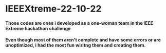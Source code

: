 # IEEEXtreme-22-10-22

#### Those codes are ones i developed as a one-woman team in the IEEE Extreme hackathon challenge
#### Even though most of them aren't complete and have some errors or are unoptimized, i had the most fun wiritng them and creating them.
